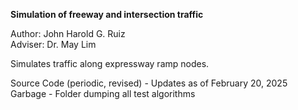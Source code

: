 **Simulation of freeway and intersection traffic**  

  
Author: John Harold G. Ruiz  
Adviser: Dr. May Lim

Simulates traffic along expressway ramp nodes. 

Source Code (periodic, revised) - Updates as of February 20, 2025
Garbage - Folder dumping all test algorithms
